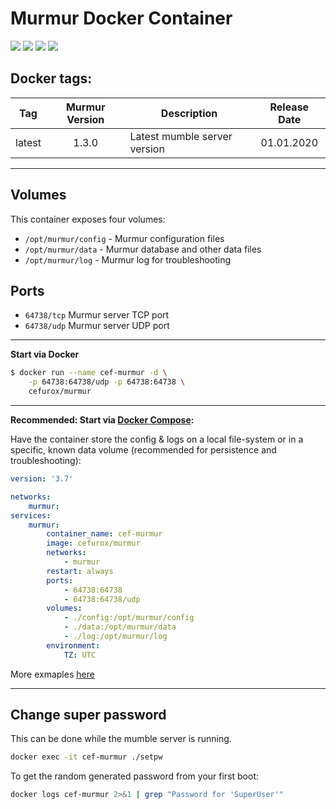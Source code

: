 # Murmur Docker Container

[![](https://images.microbadger.com/badges/image/cefurox/murmur.svg)](https://microbadger.com/images/cefurox/murmur "Get your own image badge on microbadger.com")
[![](https://images.microbadger.com/badges/version/cefurox/murmur.svg)](https://microbadger.com/images/cefurox/murmur "Get your own version badge on microbadger.com")
[![](https://images.microbadger.com/badges/commit/cefurox/murmur.svg)](https://microbadger.com/images/cefurox/murmur "Get your own commit badge on microbadger.com")
[![](https://images.microbadger.com/badges/license/cefurox/murmur.svg)](https://microbadger.com/images/cefurox/murmur "Get your own license badge on microbadger.com")

## Docker tags:
| Tag | Murmur Version | Description | Release Date |
| --- | :---: | --- | :---: |
|latest|1.3.0|Latest mumble server version| 01.01.2020

---

## Volumes

This container exposes four volumes:
* `/opt/murmur/config` - Murmur configuration files
* `/opt/murmur/data` - Murmur database and other data files
* `/opt/murmur/log` - Murmur log for troubleshooting

## Ports
* `64738/tcp` Murmur server TCP port
* `64738/udp` Murmur server UDP port

---

**Start via Docker**

```bash
$ docker run --name cef-murmur -d \
    -p 64738:64738/udp -p 64738:64738 \
    cefurox/murmur
```  

---

**Recommended: Start via [Docker Compose](https://docs.docker.com/compose/):**

Have the container store the config & logs on a local file-system or in a specific, known data volume (recommended for persistence and
 troubleshooting):
 
 
```yaml
version: '3.7'

networks:
    murmur:
services:
    murmur:
        container_name: cef-murmur
        image: cefurox/murmur
        networks:
            - murmur
        restart: always
        ports:
            - 64738:64738
            - 64738:64738/udp
        volumes:
            - ./config:/opt/murmur/config
            - ./data:/opt/murmur/data
            - ./log:/opt/murmur/log
        environment:
            TZ: UTC
```

More exmaples [here](https://github.com/cefuroX/murmur-docker/tree/master/examples)

---

## Change super password

This can be done while the mumble server is running.

```bash
docker exec -it cef-murmur ./setpw 
```

To get the random generated password from your first boot:

```bash
docker logs cef-murmur 2>&1 | grep "Password for 'SuperUser'"
```

[//]: # (Licensed under the Apache 2.0 license)
[//]: # (Copyright 2020 cef - devmaint@cefurox.de)